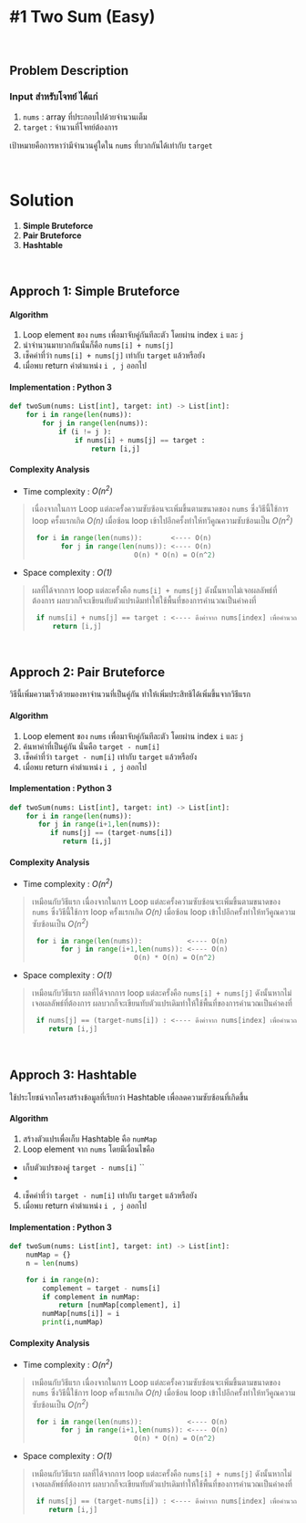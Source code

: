 # #1 Two Sum (Easy)

<br/>

## Problem Description

### **Input** สำหรับโจทย์   ได้แก่
1. `nums` : array ที่ประกอบไปด้วยจำนวนเต็ม
2. `target` : จำนวนที่โจทย์ต้องการ
 
เป้าหมายคือการหาว่ามีจำนวนคู่ใดใน `nums` ที่บวกกันได้เท่ากับ `target`

<br/>

# Solution
1. **Simple Bruteforce**
2. **Pair Bruteforce**
3. **Hashtable**

<br/>

## Approch 1: Simple Bruteforce
#### Algorithm
1. Loop element ของ `nums` เพื่อมาจับคู่กันทีละตัว โดยผ่าน index `i` และ `j`
2. นำจำนวนมาบวกกันนั่นก็คือ `nums[i] + nums[j]`
3. เช็คค่าที่ว่า  `nums[i] + nums[j]` เท่ากับ `target` แล้วหรือยัง
4. เมื่อพบ return ค่าตำแหน่ง `i , j` ออกไป

#### Implementation : Python 3 

```python
def twoSum(nums: List[int], target: int) -> List[int]:
    for i in range(len(nums)):
        for j in range(len(nums)):
            if (i != j ):
                if nums[i] + nums[j] == target :
                    return [i,j]
```

#### Complexity Analysis

* Time complexity : *O(n<sup>2</sup>)*
>
> เนื่องจากในการ Loop แต่ละครั้งความซับซ้อนจะเพิ่มขึ้นตามขนาดของ `nums` ซึ่งวิธีนี้ใช้การ loop ครั้งแรกเกิด *O(n)* เมื่อซ้อน loop เข้าไปอีกครั้งทำให้ทวีคูณความซับซ้อนเป็น *O(n<sup>2</sup>)*
>
> ```python
>  for i in range(len(nums)):       <---- O(n)
>        for j in range(len(nums)): <---- O(n)
>                          O(n) * O(n) = O(n^2)
> ```
* Space complexity : *O(1)*
>
> ผลที่ได้จากการ loop แต่ละครั้งคือ `nums[i] + nums[j]` ดังนั้นหากไม่เจอผลลัพธ์ที่ต้องการ ผลบวกก็จะเขียนทับตัวแปรเดิมทำให้ใช้พื้นที่ของการคำนวณเป็นค่าคงที่
>
> ```python
>  if nums[i] + nums[j] == target : <---- ดึงค่าจาก nums[index] เพื่อคำนวณและไม่ได้เกิดการขยายพื้นที่เมื่อ nums มีขนาดมากขึ้น
>      return [i,j]
> ```

<br/>

## Approch 2: Pair Bruteforce
วิธีนี้เพิ่มความเร็วด้วยมองหาจำนวนที่เป็นคู่กัน ทำให้เพิ่มประสิทธิได้เพิ่มขึ้นจากวิธีแรก
#### Algorithm
1. Loop element ของ `nums` เพื่อมาจับคู่กันทีละตัว โดยผ่าน index `i` และ `j`
2. ค้นหาค่าที่เป็นคู่กัน นั่นคือ `target - num[i]` 
3. เช็คค่าที่ว่า  `target - num[i]` เท่ากับ `target` แล้วหรือยัง
4. เมื่อพบ return ค่าตำแหน่ง `i , j` ออกไป

#### Implementation : Python 3 

```python
def twoSum(nums: List[int], target: int) -> List[int]:
    for i in range(len(nums)):
       for j in range(i+1,len(nums)):
          if nums[j] == (target-nums[i]) 
             return [i,j]
```

#### Complexity Analysis

* Time complexity : *O(n<sup>2</sup>)*
>
> เหมือนกับวิธีแรก เนื่องจากในการ Loop แต่ละครั้งความซับซ้อนจะเพิ่มขึ้นตามขนาดของ `nums` ซึ่งวิธีนี้ใช้การ loop ครั้งแรกเกิด *O(n)* เมื่อซ้อน loop เข้าไปอีกครั้งทำให้ทวีคูณความซับซ้อนเป็น *O(n<sup>2</sup>)*
>
> ```python
>  for i in range(len(nums)):           <---- O(n)
>        for j in range(i+1,len(nums)): <---- O(n)
>                          O(n) * O(n) = O(n^2)
> ```
* Space complexity : *O(1)*
>
> เหมือนกับวิธีแรก ผลที่ได้จากการ loop แต่ละครั้งคือ `nums[i] + nums[j]` ดังนั้นหากไม่เจอผลลัพธ์ที่ต้องการ ผลบวกก็จะเขียนทับตัวแปรเดิมทำให้ใช้พื้นที่ของการคำนวณเป็นค่าคงที่
>
> ```python
>  if nums[j] == (target-nums[i]) : <---- ดึงค่าจาก nums[index] เพื่อคำนวณและไม่ได้เกิดการขยายพื้นที่เมื่อ nums มีขนาดมากขึ้น
>     return [i,j]
> ```

<br/>

## Approch 3: Hashtable
ใช้ประโยชน์จากโครงสร้างข้อมูลที่เรียกว่า Hashtable เพื่อลดความซับซ้อนที่เกิดขึ้น
#### Algorithm
1. สร้างตัวแปรเพื่อเก็บ Hashtable คือ `numMap`
2. Loop element จาก `nums` โดยมีเงื่อนไขคือ
* เก็บตัวแปรของคู่  `target - nums[i]`  ``
*
4. เช็คค่าที่ว่า  `target - num[i]` เท่ากับ `target` แล้วหรือยัง
5. เมื่อพบ return ค่าตำแหน่ง `i , j` ออกไป

#### Implementation : Python 3 

```python
def twoSum(nums: List[int], target: int) -> List[int]:
    numMap = {}
    n = len(nums)

    for i in range(n):
        complement = target - nums[i]
        if complement in numMap:
            return [numMap[complement], i]
        numMap[nums[i]] = i
        print(i,numMap)

```

#### Complexity Analysis

* Time complexity : *O(n<sup>2</sup>)*
>
> เหมือนกับวิธีแรก เนื่องจากในการ Loop แต่ละครั้งความซับซ้อนจะเพิ่มขึ้นตามขนาดของ `nums` ซึ่งวิธีนี้ใช้การ loop ครั้งแรกเกิด *O(n)* เมื่อซ้อน loop เข้าไปอีกครั้งทำให้ทวีคูณความซับซ้อนเป็น *O(n<sup>2</sup>)*
>
> ```python
>  for i in range(len(nums)):           <---- O(n)
>        for j in range(i+1,len(nums)): <---- O(n)
>                          O(n) * O(n) = O(n^2)
> ```
* Space complexity : *O(1)*
>
> เหมือนกับวิธีแรก ผลที่ได้จากการ loop แต่ละครั้งคือ `nums[i] + nums[j]` ดังนั้นหากไม่เจอผลลัพธ์ที่ต้องการ ผลบวกก็จะเขียนทับตัวแปรเดิมทำให้ใช้พื้นที่ของการคำนวณเป็นค่าคงที่
>
> ```python
>  if nums[j] == (target-nums[i]) : <---- ดึงค่าจาก nums[index] เพื่อคำนวณและไม่ได้เกิดการขยายพื้นที่เมื่อ nums มีขนาดมากขึ้น
>     return [i,j]
> ```

